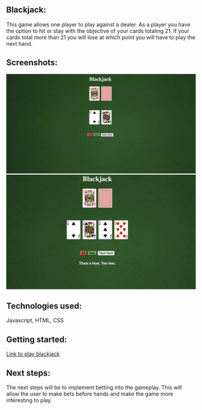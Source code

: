 ## Blackjack: 
This game allows one player to play against a dealer. As a player you have the option to hit or stay with the objective of your cards totaling 21. If your cards total more than 21 you will lose at which point you will have to play the next hand. 

## Screenshots:
![blackjack screenshot 1](./readmeImages/blackjack.png)
![blackjack screenshot 2](./readmeImages/blackjack1.png)
## Technologies used: 
Javascript, HTML, CSS

## Getting started:
[Link to play blackjack](https://cocoarmando.github.io/Blackjack/)
## Next steps: 
The next steps will be to implement betting into the gameplay. This will allow the user to make bets before hands and make the game more interesting to play. 